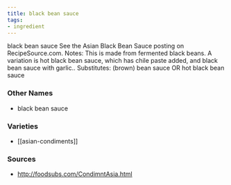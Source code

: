 ```yaml
---
title: black bean sauce
tags:
- ingredient
---
```

black bean sauce See the Asian Black Bean Sauce posting on RecipeSource.com. Notes: This is made from fermented black beans. A variation is hot black bean sauce, which has chile paste added, and black bean sauce with garlic.. Substitutes: (brown) bean sauce OR hot black bean sauce

### Other Names

* black bean sauce

### Varieties

* [[asian-condiments]]

### Sources
* http://foodsubs.com/CondimntAsia.html
